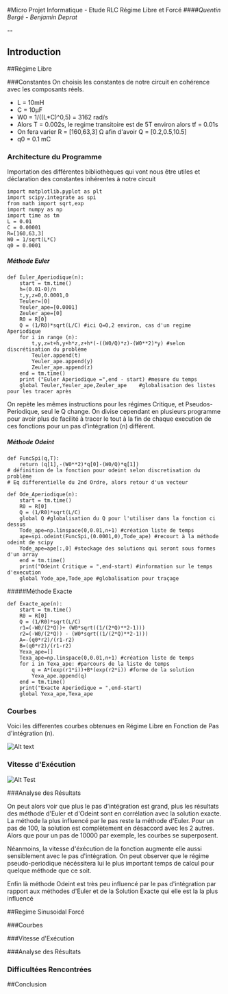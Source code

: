 #Micro Projet Informatique - Etude RLC Régime Libre et Forcé
####*Quentin Bergé - Benjamin Deprat*

--
## Introduction



##Régime Libre

###Constantes
On choisis les constantes de notre circuit en cohérence avec les composants réels.

* L = 10mH 
* C = 10μF 
*  W0 = 1/((L*C)^0,5) = 3162 rad/s
*  Alors T = 0.002s, le regime transitoire est de 5T environ alors tf = 0.01s
*  On fera varier R = [160,63,3] Ω afin d'avoir Q = [0.2,0.5,10.5]
*  q0 = 0.1 mC

### Architecture du Programme

Importation des différentes bibliothèques qui vont nous être utiles et déclaration des constantes inhérentes à notre circuit

	import matplotlib.pyplot as plt
	import scipy.integrate as spi
	from math import sqrt,exp
	import numpy as np
	import time as tm
	L = 0.01
	C = 0.00001
	R=[160,63,3]
	W0 = 1/sqrt(L*C)
	q0 = 0.0001	
	
##### Méthode Euler

	def Euler_Aperiodique(n):
   		start = tm.time() 
    	h=(0.01-0)/n
   	 	t,y,z=0,0.0001,0
   	 	Teuler=[0]
   		Yeuler_ape=[0.0001]
    	Zeuler_ape=[0]
    	R0 = R[0]
    	Q = (1/R0)*sqrt(L/C) #ici Q=0,2 environ, cas d'un regime Aperiodique
    	for i in range (n):
        	t,y,z=t+h,y+h*z,z+h*(-((W0/Q)*z)-(W0**2)*y) #selon discrétisation du problème
        	Teuler.append(t)
        	Yeuler_ape.append(y)
        	Zeuler_ape.append(z)
    	end = tm.time()
    	print ("Euler Aperiodique =",end - start) #mesure du temps
    	global Teuler,Yeuler_ape,Zeuler_ape    #globalisation des listes pour les tracer après
    	
   On repète les mêmes instructions pour les régimes Critique, et Pseudos-Periodique, seul le Q change.
   On divise cependant en plusieurs programme pour avoir plus de facilité à tracer le tout à la fin de chaque execution de ces fonctions pour un pas d'intégration (n) différent.
   
  
##### Méthode Odeint

	def FuncSpi(q,T):
    	return (q[1],-(W0**2)*q[0]-(W0/Q)*q[1])
	# définition de la fonction pour odeint selon discretisation du problème
	# Eq differentielle du 2nd Ordre, alors retour d'un vecteur
	
	def Ode_Aperiodique(n):
   	 	start = tm.time()
    	R0 = R[0]
    	Q = (1/R0)*sqrt(L/C)
    	global Q #globalisation du Q pour l'utiliser dans la fonction ci dessus
    	Tode_ape=np.linspace(0,0.01,n+1) #création liste de temps
    	ape=spi.odeint(FuncSpi,(0.0001,0),Tode_ape) #recourt à la méthode odeint de scipy
    	Yode_ape=ape[:,0] #stockage des solutions qui seront sous formes d'un array
    	end = tm.time()
    	print("Odeint Critique = ",end-start) #information sur le temps d'execution
    	global Yode_ape,Tode_ape #globalisation pour traçage
    
#####Méthode Exacte

	def Exacte_ape(n):
   	 	start = tm.time()
    	R0 = R[0]
    	Q = (1/R0)*sqrt(L/C)
    	r1=(-W0/(2*Q))+ (W0*sqrt((1/(2*Q)**2-1))) 
    	r2=(-W0/(2*Q)) - (W0*sqrt((1/(2*Q)**2-1))) 
    	A=-(q0*r2)/(r1-r2)
    	B=(q0*r2)/(r1-r2)
   	 	Yexa_ape=[]
    	Texa_ape=np.linspace(0,0.01,n+1) #création liste de temps
    	for i in Texa_ape: #parcours de la liste de temps
        	q = A*(exp(r1*i))+B*(exp(r2*i)) #forme de la solution 
        	Yexa_ape.append(q)
    	end = tm.time()
    	print("Exacte Aperiodique = ",end-start)
    	global Yexa_ape,Texa_ape
    	
    




### Courbes
Voici les differentes courbes obtenues en Régime Libre en Fonction de Pas d'intégration (n).

![Alt text](http://img11.hostingpics.net/pics/894507ComparaisonReponsesLibres.png)

### Vitesse d'Exécution

![Alt Test](http://img11.hostingpics.net/pics/843642VitesseCalculfRegimeetPasLibre.png)

###Analyse des Résultats

On peut alors voir que plus le pas d'intégration est grand, plus les résultats des méthode d'Euler et d'Odeint sont en corrélation avec la solution exacte.
La méthode la plus influencé par le pas reste la méthode d'Euler.
Pour un pas de 100, la solution est complètement en désaccord avec les 2 autres.
Alors que pour un pas de 10000 par exemple, les courbes se superposent. 

Néanmoins, la vitesse d'éxécution de la fonction augmente elle aussi sensiblement avec le pas d'intégration. On peut observer que le régime pseudo-periodique nécéssitera lui le plus important temps de calcul pour quelque méthode que ce soit. 

Enfin là méthode Odeint est très peu influencé par le pas d'intégration par rapport aux méthodes d'Euler et de la Solution Exacte qui elle est la la plus influencé



##Regime Sinusoidal Forcé

###Courbes

###Vitesse d'Exécution

###Analyse des Résultats

### Difficultées Rencontrées

##Conclusion